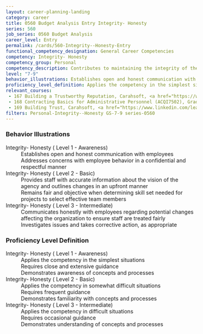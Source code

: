 ```yaml
---
layout: career-planning-landing
category: career
title: 0560 Budget Analysis Entry Integrity- Honesty
series: 560
job_series: 0560 Budget Analysis
career_level: Entry
permalink: /cards/560-Integrity--Honesty-Entry
functional_competency_designation: General Career Competencies
competency: Integrity- Honesty
competency_group: Personal
competency_description: Contributes to maintaining the integrity of the organization; displays high standards of ethical conduct and understands the impact of violating these standards on an organization, self, and others; is trustworthy
level: "7-9"
behavior_illustrations: Establishes open and honest communication with employees ? Addresses concerns with employee behavior in a confidential and respectful manner ? Provides staff with accurate information about the vision of the agency and outlines changes in an upfront manner ? Remains fair and objective when determining skill set needed for projects to select effective team members ? Communicates honestly with employees regarding potential changes affecting the organization to ensure staff are treated fairly ? Investigates issues and takes corrective action, as appropriate
proficiency_level_definition: Applies the competency in the simplest situations ? Requires close and extensive guidance ? Demonstrates awareness of concepts and processes ? Applies the competency in somewhat difficult situations ? Requires frequent guidance ? Demonstrates familiarity with concepts and processes ? Applies the competency in difficult situations ? Requires occasional guidance ? Demonstrates understanding of concepts and processes
relevant_courses: 
 - 167 Building a Trustworthy Reputation, Carahsoft, <a href="https://www.linkedin.com/learning/building-a-trustworthy-reputation">https://www.linkedin.com/learning/building-a-trustworthy-reputation</a>
 - 168 Contracting Basics for Administrative Personnel (ACQI7502), Graduate School USA, <a href="https://www.graduateschool.edu/solr-search/content?keys=ACQI7502">https://www.graduateschool.edu/solr-search/content?keys=ACQI7502</a>
 - 169 Building Trust, Carahsoft, <a href="https://www.linkedin.com/learning/building-trust-6">https://www.linkedin.com/learning/building-trust-6</a>
filters: Personal-Integrity--Honesty GS-7-9 series-0560
---
```


<div class="desktop:grid-col-6 margin-y-205">
  <div class="border-top-05 bg-white padding-2 shadow-5 height-full members-hover border-1px border-gray-30 border-top-orange radius-lg">
    <h3>Behavior Illustrations</h3>
    <dl class="text-base"><dt>Integrity- Honesty ( Level 1 - Awareness)</dt><dd>Establishes open and honest communication with employees </dd><dd> Addresses concerns with employee behavior in a confidential and respectful manner</dd><dt>Integrity- Honesty ( Level 2 - Basic)</dt><dd>Provides staff with accurate information about the vision of the agency and outlines changes in an upfront manner </dd><dd> Remains fair and objective when determining skill set needed for projects to select effective team members</dd><dt>Integrity- Honesty ( Level 3 - Intermediate)</dt><dd>Communicates honestly with employees regarding potential changes affecting the organization to ensure staff are treated fairly </dd><dd> Investigates issues and takes corrective action, as appropriate</dd></dl>
  </div>
</div>
<div class="desktop:grid-col-6 margin-y-205">
  <div class="border-top-05 bg-white padding-2 shadow-5 height-full members-hover border-1px border-gray-30 border-top-orange radius-lg">
    <h3>Proficiency Level Definition</h3>
    <dl class="text-base"><dt>Integrity- Honesty ( Level 1 - Awareness)</dt><dd>Applies the competency in the simplest situations </dd><dd> Requires close and extensive guidance </dd><dd> Demonstrates awareness of concepts and processes</dd><dt>Integrity- Honesty ( Level 2 - Basic)</dt><dd>Applies the competency in somewhat difficult situations </dd><dd> Requires frequent guidance </dd><dd> Demonstrates familiarity with concepts and processes</dd><dt>Integrity- Honesty ( Level 3 - Intermediate)</dt><dd>Applies the competency in difficult situations </dd><dd> Requires occasional guidance </dd><dd> Demonstrates understanding of concepts and processes</dd></dl>
  </div>
</div>